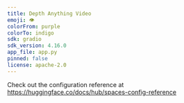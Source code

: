 ```yaml
---
title: Depth Anything Video
emoji: 👁
colorFrom: purple
colorTo: indigo
sdk: gradio
sdk_version: 4.16.0
app_file: app.py
pinned: false
license: apache-2.0
---
```


Check out the configuration reference at https://huggingface.co/docs/hub/spaces-config-reference
